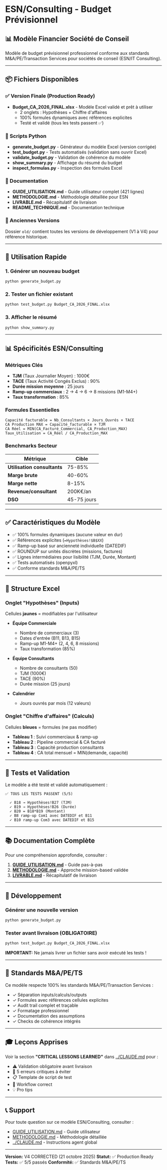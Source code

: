 # ESN/Consulting - Budget Prévisionnel

## 📊 Modèle Financier Société de Conseil

Modèle de budget prévisionnel professionnel conforme aux standards M&A/PE/Transaction Services pour sociétés de conseil (ESN/IT Consulting).

---

## 📦 Fichiers Disponibles

### ✅ Version Finale (Production Ready)

- **Budget_CA_2026_FINAL.xlsx** - Modèle Excel validé et prêt à utiliser
  - 2 onglets : Hypothèses + Chiffre d'affaires
  - 100% formules dynamiques avec références explicites
  - Testé et validé (tous les tests passent ✅)

### 🐍 Scripts Python

- **generate_budget.py** - Générateur du modèle Excel (version corrigée)
- **test_budget.py** - Tests automatisés (validation sans ouvrir Excel)
- **validate_budget.py** - Validation de cohérence du modèle
- **show_summary.py** - Affichage du résumé du budget
- **inspect_formulas.py** - Inspection des formules Excel

### 📖 Documentation

- **GUIDE_UTILISATION.md** - Guide utilisateur complet (421 lignes)
- **METHODOLOGIE.md** - Méthodologie détaillée pour ESN
- **LIVRABLE.md** - Récapitulatif de livraison
- **README_TECHNIQUE.md** - Documentation technique

### 📁 Anciennes Versions

Dossier `old/` contient toutes les versions de développement (V1 à V4) pour référence historique.

---

## 🚀 Utilisation Rapide

### 1. Générer un nouveau budget

```bash
python generate_budget.py
```

### 2. Tester un fichier existant

```bash
python test_budget.py Budget_CA_2026_FINAL.xlsx
```

### 3. Afficher le résumé

```bash
python show_summary.py
```

---

## 📊 Spécificités ESN/Consulting

### Métriques Clés

- **TJM** (Taux Journalier Moyen) : 1000€
- **TACE** (Taux Activité Congés Exclus) : 90%
- **Durée mission moyenne** : 25 jours
- **Ramp-up commerciaux** : 2 → 4 → 6 → 8 missions (M1-M4+)
- **Taux transformation** : 85%

### Formules Essentielles

```excel
Capacité facturable = Nb_Consultants × Jours_Ouvrés × TACE
CA Production MAX = Capacité_facturable × TJM
CA Réel = MIN(CA_Facturé_Commercial, CA_Production_MAX)
Taux_Utilisation = CA_Réel / CA_Production_MAX
```

### Benchmarks Secteur

| Métrique | Cible |
|----------|-------|
| **Utilisation consultants** | 75-85% |
| **Marge brute** | 40-60% |
| **Marge nette** | 8-15% |
| **Revenue/consultant** | 200K€/an |
| **DSO** | 45-75 jours |

---

## ✅ Caractéristiques du Modèle

- ✅ 100% formules dynamiques (aucune valeur en dur)
- ✅ Références explicites (`=Hypothèses!$B$XX`)
- ✅ Ramp-up basé sur ancienneté individuelle (DATEDIF)
- ✅ ROUNDUP sur unités discrètes (missions, factures)
- ✅ Lignes intermédiaires pour lisibilité (TJM, Durée, Montant)
- ✅ Tests automatisés (openpyxl)
- ✅ Conforme standards M&A/PE/TS

---

## 🎯 Structure Excel

### Onglet "Hypothèses" (Inputs)

Cellules **jaunes** = modifiables par l'utilisateur

- **Équipe Commerciale**
  - Nombre de commerciaux (3)
  - Dates d'entrée (B11, B13, B15)
  - Ramp-up M1-M4+ (2, 4, 6, 8 missions)
  - Taux transformation (85%)

- **Équipe Consultants**
  - Nombre de consultants (50)
  - TJM (1000€)
  - TACE (90%)
  - Durée mission (25 jours)

- **Calendrier**
  - Jours ouvrés par mois (12 valeurs)

### Onglet "Chiffre d'affaires" (Calculs)

Cellules **bleues** = formules (ne pas modifier)

- **Tableau 1** : Suivi commerciaux & ramp-up
- **Tableau 2** : Pipeline commercial & CA facturé
- **Tableau 3** : Capacité production consultants
- **Tableau 4** : CA total mensuel = MIN(demande, capacité)

---

## 🧪 Tests et Validation

Le modèle a été testé et validé automatiquement :

```
✅ TOUS LES TESTS PASSENT (5/5)

  ✓ B18 → Hypothèses!B27 (TJM)
  ✓ B19 → Hypothèses!B26 (Durée)
  ✓ B20 = B18*B19 (Montant)
  ✓ B8 ramp-up Com1 avec DATEDIF et B11
  ✓ B10 ramp-up Com3 avec DATEDIF et B15
```

---

## 📚 Documentation Complète

Pour une compréhension approfondie, consulter :

1. **[GUIDE_UTILISATION.md](GUIDE_UTILISATION.md)** - Guide pas-à-pas
2. **[METHODOLOGIE.md](METHODOLOGIE.md)** - Approche mission-based validée
3. **[LIVRABLE.md](LIVRABLE.md)** - Récapitulatif de livraison

---

## 🔧 Développement

### Générer une nouvelle version

```python
python generate_budget.py
```

### Tester avant livraison (OBLIGATOIRE)

```python
python test_budget.py Budget_CA_2026_FINAL.xlsx
```

**IMPORTANT:** Ne jamais livrer un fichier sans avoir exécuté les tests !

---

## 📖 Standards M&A/PE/TS

Ce modèle respecte 100% les standards M&A/PE/Transaction Services :

- ✓ Séparation inputs/calculs/outputs
- ✓ Formules avec références cellules explicites
- ✓ Audit trail complet et traçable
- ✓ Formatage professionnel
- ✓ Documentation des assumptions
- ✓ Checks de cohérence intégrés

---

## 🎓 Leçons Apprises

Voir la section **"CRITICAL LESSONS LEARNED"** dans [../CLAUDE.md](../CLAUDE.md) pour :

- ⚠️ Validation obligatoire avant livraison
- 🎯 5 erreurs critiques à éviter
- 📋 Template de script de test
- 🔄 Workflow correct
- 💡 Pro tips

---

## 📞 Support

Pour toute question sur ce modèle ESN/Consulting, consulter :

- [GUIDE_UTILISATION.md](GUIDE_UTILISATION.md) - Guide utilisateur
- [METHODOLOGIE.md](METHODOLOGIE.md) - Méthodologie détaillée
- [../CLAUDE.md](../CLAUDE.md) - Instructions agent global

---

**Version:** V4 CORRECTED (21 octobre 2025)
**Statut:** ✅ Production Ready
**Tests:** ✅ 5/5 passés
**Conformité:** ✅ Standards M&A/PE/TS
